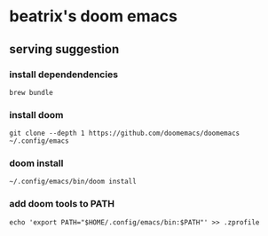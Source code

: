 # beatrix's doom emacs

## serving suggestion

### install dependendencies
```shell
brew bundle
```
### install doom
```shell
git clone --depth 1 https://github.com/doomemacs/doomemacs ~/.config/emacs
```

### doom install
```shell
~/.config/emacs/bin/doom install
```

### add doom tools to PATH
```shell
echo 'export PATH="$HOME/.config/emacs/bin:$PATH"' >> .zprofile
```
